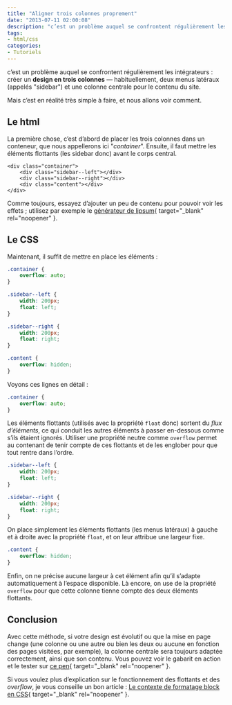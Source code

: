 ```yaml
---
title: "Aligner trois colonnes proprement"
date: "2013-07-11 02:00:08"
description: "c’est un problème auquel se confrontent régulièrement les intégrateurs : créer un design en trois colonnes. Mais c’est en réalité très simple à faire, et nous allons voir comment."
tags:
- html/css
categories:
- Tutoriels
---
```


c’est un problème auquel se confrontent régulièrement les intégrateurs : créer un **design en trois colonnes** — habituellement, deux menus latéraux (appelés "sidebar") et une colonne centrale pour le contenu du site.

Mais c’est en réalité très simple à faire, et nous allons voir comment.

## Le html

La première chose, c’est d’abord de placer les trois colonnes dans un conteneur, que nous appellerons ici "_container_". Ensuite, il faut mettre les éléments flottants (les sidebar donc) avant le corps central.

```markup
<div class="container">
	<div class="sidebar--left"></div>
	<div class="sidebar--right"></div>
	<div class="content"></div>
</div>
```

Comme toujours, essayez d’ajouter un peu de contenu pour pouvoir voir les effets ; utilisez par exemple le [générateur de lipsum](http://fr.lipsum.com/ "Générateur de lipsum"){ target="_blank" rel="noopener" }.

## Le CSS

Maintenant, il suffit de mettre en place les éléments :

```css
.container {
	overflow: auto;
}

.sidebar--left {
	width: 200px;
	float: left;
}

.sidebar--right {
	width: 200px;
	float: right;
}

.content {
	overflow: hidden;
}
```

Voyons ces lignes en détail :

```css
.container {
	overflow: auto;
}
```

Les éléments flottants (utilisés avec la propriété `float` donc) sortent du _flux d’éléments_, ce qui conduit les autres éléments à passer en-dessous comme s’ils étaient ignorés. Utiliser une propriété neutre comme `overflow` permet au contenant de tenir compte de ces flottants et de les englober pour que tout rentre dans l’ordre.

```css
.sidebar--left {
	width: 200px;
	float: left;
}

.sidebar--right {
	width: 200px;
	float: right;
}
```

On place simplement les éléments flottants (les menus latéraux) à gauche et à droite avec la propriété `float`, et on leur attribue une largeur fixe.

```css
.content {
	overflow: hidden;
}
```

Enfin, on ne précise aucune largeur à cet élément afin qu’il s’adapte automatiquement à l’espace disponible. Là encore, on use de la propriété `overflow` pour que cette colonne tienne compte des deux éléments flottants.

## Conclusion

Avec cette méthode, si votre design est évolutif ou que la mise en page change (une colonne ou une autre ou bien les deux ou aucune en fonction des pages visitées, par exemple), la colonne centrale sera toujours adaptée correctement, ainsi que son contenu. Vous pouvez voir le gabarit en action et le tester sur [ce pen](http://codepen.io/EmmanuelB/pen/qniHp "CodePen"){ target="_blank" rel="noopener" }.

Si vous voulez plus d’explication sur le fonctionnement des flottants et des _overflow_, je vous conseille un bon article : [Le contexte de formatage block en CSS](http://www.alsacreations.com/astuce/lire/1543-le-contexte-de-formatage-block-en-css.html "Alsacréations"){ target="_blank" rel="noopener" }.
